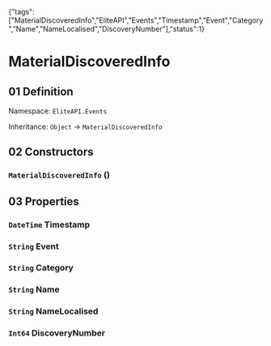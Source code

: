 {"tags":["MaterialDiscoveredInfo","EliteAPI","Events","Timestamp","Event","Category","Name","NameLocalised","DiscoveryNumber"],"status":1}

# MaterialDiscoveredInfo

## 01 Definition

Namespace: `EliteAPI.Events`

Inheritance: `Object` → `MaterialDiscoveredInfo`

## 02 Constructors

### `MaterialDiscoveredInfo` ()

## 03 Properties

### `DateTime` Timestamp

### `String` Event

### `String` Category

### `String` Name

### `String` NameLocalised

### `Int64` DiscoveryNumber

